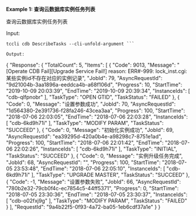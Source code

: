 **Example 1: 查询云数据库实例任务列表**

查询云数据库实例任务列表

Input: 

```
tccli cdb DescribeTasks --cli-unfold-argument ```

Output: 
```
{
    "Response": {
        "TotalCount": 5,
        "Items": [
            {
                "Code": 9013,
                "Message": "[Operate CDB Fail][Upgrade Service Fail!] reason: ERR#-999: lock_inst.cgi: 某些实例id不存在对应的实例记录",
                "JobId": 79,
                "AsyncRequestId": "9d21004b-3aa1896a-eeddca4b-a68f106d",
                "Progress": 10,
                "StartTime": "2019-10-09 20:03:39",
                "EndTime": "2019-10-09 20:39:34",
                "InstanceIds": [
                    "cdb-qlfpnobr"
                ],
                "TaskType": "OPEN GTID",
                "TaskStatus": "FAILED"
            },
            {
                "Code": 0,
                "Message": "设置参数成功",
                "JobId": 70,
                "AsyncRequestId": "1d564380-2e391736-f28fa246-43cea3aa",
                "Progress": 100,
                "StartTime": "2018-07-06 22:03:05",
                "EndTime": "2018-07-06 22:03:28",
                "InstanceIds": [
                    "cdb-6kd9h71i"
                ],
                "TaskType": "MODIFY PARAM",
                "TaskStatus": "SUCCEED"
            },
            {
                "Code": 0,
                "Message": "初始化实例成功",
                "JobId": 69,
                "AsyncRequestId": "ea39295d-420a0b4e-a98298c7-8751e1ad",
                "Progress": 100,
                "StartTime": "2018-07-06 22:01:42",
                "EndTime": "2018-07-06 22:02:26",
                "InstanceIds": [
                    "cdb-6kd9h71i"
                ],
                "TaskType": "INITIAL",
                "TaskStatus": "SUCCEED"
            },
            {
                "Code": 0,
                "Message": "实例升级任务完成",
                "JobId": 68,
                "AsyncRequestId": "",
                "Progress": 100,
                "StartTime": "2018-07-05 23:53:48",
                "EndTime": "2018-07-06 22:05:10",
                "InstanceIds": [
                    "cdb-6kd9h71i"
                ],
                "TaskType": "UPGRADE MASTER",
                "TaskStatus": "SUCCEED"
            },
            {
                "Code": -1,
                "Message": "设置参数失败",
                "JobId": 66,
                "AsyncRequestId": "780b2e32-79cb0f4c-ec7854c5-44ff5371",
                "Progress": 0,
                "StartTime": "2018-07-05 23:30:36",
                "EndTime": "2018-07-05 23:30:37",
                "InstanceIds": [
                    "cdb-o02fxj9g"
                ],
                "TaskType": "MODIFY PARAM",
                "TaskStatus": "FAILED"
            }
        ],
        "RequestId": "9a4b22f5-0f93-4a72-ba05-1eb6cdf37a1e"
    }
}
```

